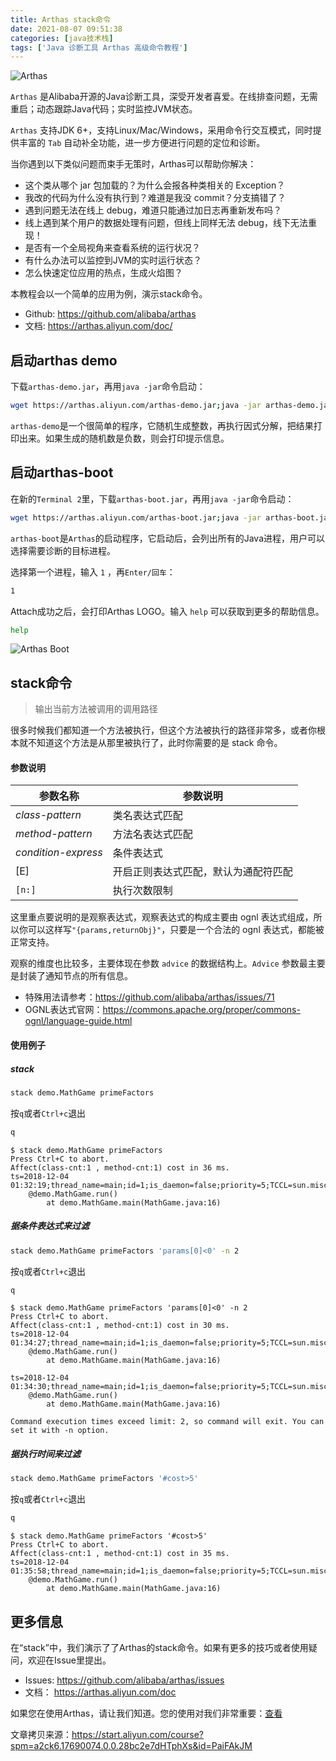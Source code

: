 ```yaml
---
title: Arthas stack命令
date: 2021-08-07 09:51:38
categories: [java技术栈]
tags: ['Java 诊断工具 Arthas 高级命令教程']
---
```


<!-- toc -->

![Arthas](arthas.png)

`Arthas` 是Alibaba开源的Java诊断工具，深受开发者喜爱。在线排查问题，无需重启；动态跟踪Java代码；实时监控JVM状态。

`Arthas` 支持JDK 6+，支持Linux/Mac/Windows，采用命令行交互模式，同时提供丰富的 `Tab` 自动补全功能，进一步方便进行问题的定位和诊断。

当你遇到以下类似问题而束手无策时，Arthas可以帮助你解决：

- 这个类从哪个 jar 包加载的？为什么会报各种类相关的 Exception？
- 我改的代码为什么没有执行到？难道是我没 commit？分支搞错了？
- 遇到问题无法在线上 debug，难道只能通过加日志再重新发布吗？
- 线上遇到某个用户的数据处理有问题，但线上同样无法 debug，线下无法重现！
- 是否有一个全局视角来查看系统的运行状况？
- 有什么办法可以监控到JVM的实时运行状态？
- 怎么快速定位应用的热点，生成火焰图？

本教程会以一个简单的应用为例，演示stack命令。

- Github: https://github.com/alibaba/arthas
- 文档: https://arthas.aliyun.com/doc/

## 启动arthas demo

下载`arthas-demo.jar`，再用`java -jar`命令启动：

```bash
wget https://arthas.aliyun.com/arthas-demo.jar;java -jar arthas-demo.jar
```

`arthas-demo`是一个很简单的程序，它随机生成整数，再执行因式分解，把结果打印出来。如果生成的随机数是负数，则会打印提示信息。

## 启动arthas-boot

在新的`Terminal 2`里，下载`arthas-boot.jar`，再用`java -jar`命令启动：

```bash
wget https://arthas.aliyun.com/arthas-boot.jar;java -jar arthas-boot.jar
```

`arthas-boot`是`Arthas`的启动程序，它启动后，会列出所有的Java进程，用户可以选择需要诊断的目标进程。

选择第一个进程，输入 `1` ，再`Enter/回车`：

```bash
1
```

Attach成功之后，会打印Arthas LOGO。输入 `help` 可以获取到更多的帮助信息。

```bash
help
```

![Arthas Boot](O1CN01HzatXZ1RgccrlT90M_!!6000000002141-2-tps-529-244.png)

## stack命令

> 输出当前方法被调用的调用路径

很多时候我们都知道一个方法被执行，但这个方法被执行的路径非常多，或者你根本就不知道这个方法是从那里被执行了，此时你需要的是 stack 命令。

#### 参数说明

| 参数名称            | 参数说明                             |
| ------------------- | ------------------------------------ |
| *class-pattern*     | 类名表达式匹配                       |
| *method-pattern*    | 方法名表达式匹配                     |
| *condition-express* | 条件表达式                           |
| [E]                 | 开启正则表达式匹配，默认为通配符匹配 |
| `[n:]`              | 执行次数限制                         |

这里重点要说明的是观察表达式，观察表达式的构成主要由 ognl 表达式组成，所以你可以这样写`"{params,returnObj}"`，只要是一个合法的 ognl 表达式，都能被正常支持。

观察的维度也比较多，主要体现在参数 `advice` 的数据结构上。`Advice` 参数最主要是封装了通知节点的所有信息。

- 特殊用法请参考：https://github.com/alibaba/arthas/issues/71
- OGNL表达式官网：https://commons.apache.org/proper/commons-ognl/language-guide.html

#### 使用例子

##### stack

```bash
stack demo.MathGame primeFactors
```

按`q`或者`Ctrl+c`退出

```bash
q
```

```console
$ stack demo.MathGame primeFactors
Press Ctrl+C to abort.
Affect(class-cnt:1 , method-cnt:1) cost in 36 ms.
ts=2018-12-04 01:32:19;thread_name=main;id=1;is_daemon=false;priority=5;TCCL=sun.misc.Launcher$AppClassLoader@3d4eac69
    @demo.MathGame.run()
        at demo.MathGame.main(MathGame.java:16)
```

##### 据条件表达式来过滤

```bash
stack demo.MathGame primeFactors 'params[0]<0' -n 2
```

按`q`或者`Ctrl+c`退出

```bash
q
```

```console
$ stack demo.MathGame primeFactors 'params[0]<0' -n 2
Press Ctrl+C to abort.
Affect(class-cnt:1 , method-cnt:1) cost in 30 ms.
ts=2018-12-04 01:34:27;thread_name=main;id=1;is_daemon=false;priority=5;TCCL=sun.misc.Launcher$AppClassLoader@3d4eac69
    @demo.MathGame.run()
        at demo.MathGame.main(MathGame.java:16)

ts=2018-12-04 01:34:30;thread_name=main;id=1;is_daemon=false;priority=5;TCCL=sun.misc.Launcher$AppClassLoader@3d4eac69
    @demo.MathGame.run()
        at demo.MathGame.main(MathGame.java:16)

Command execution times exceed limit: 2, so command will exit. You can set it with -n option.
```

##### 据执行时间来过滤

```bash
stack demo.MathGame primeFactors '#cost>5'
```

按`q`或者`Ctrl+c`退出

```bash
q
```

```console
$ stack demo.MathGame primeFactors '#cost>5'
Press Ctrl+C to abort.
Affect(class-cnt:1 , method-cnt:1) cost in 35 ms.
ts=2018-12-04 01:35:58;thread_name=main;id=1;is_daemon=false;priority=5;TCCL=sun.misc.Launcher$AppClassLoader@3d4eac69
    @demo.MathGame.run()
        at demo.MathGame.main(MathGame.java:16)
```

## 更多信息

在“stack”中，我们演示了了Arthas的stack命令。如果有更多的技巧或者使用疑问，欢迎在Issue里提出。

- Issues: https://github.com/alibaba/arthas/issues
- 文档： https://arthas.aliyun.com/doc

如果您在使用Arthas，请让我们知道。您的使用对我们非常重要：[查看](https://github.com/alibaba/arthas/issues/111)

文章拷贝来源：https://start.aliyun.com/course?spm=a2ck6.17690074.0.0.28bc2e7dHTphXs&id=PaiFAkJM